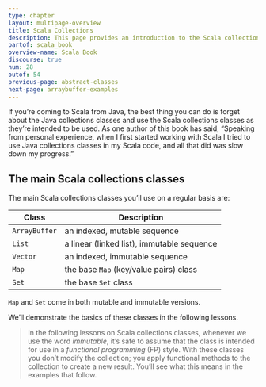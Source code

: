 ```yaml
---
type: chapter
layout: multipage-overview
title: Scala Collections
description: This page provides an introduction to the Scala collections classes, including Vector, List, ArrayBuffer, Map, Set, and more.
partof: scala_book
overview-name: Scala Book
discourse: true
num: 28
outof: 54
previous-page: abstract-classes
next-page: arraybuffer-examples
---
```



If you’re coming to Scala from Java, the best thing you can do is forget about the Java collections classes and use the Scala collections classes as they’re intended to be used. As one author of this book has said, “Speaking from personal experience, when I first started working with Scala I tried to use Java collections classes in my Scala code, and all that did was slow down my progress.”



## The main Scala collections classes

The main Scala collections classes you’ll use on a regular basis are:

| Class         | Description   |
| ------------- | ------------- |
| `ArrayBuffer` | an indexed, mutable sequence |
| `List`        | a linear (linked list), immutable sequence |
| `Vector`      | an indexed, immutable sequence |
| `Map`         | the base `Map` (key/value pairs) class |
| `Set`         | the base `Set` class |

`Map` and `Set` come in both mutable and immutable versions.

We’ll demonstrate the basics of these classes in the following lessons.

>In the following lessons on Scala collections classes, whenever we use the word *immutable*, it’s safe to assume that the class is intended for use in a *functional programming* (FP) style. With these classes you don’t modify the collection; you apply functional methods to the collection to create a new result. You’ll see what this means in the examples that follow.



